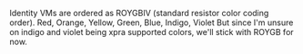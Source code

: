 Identity VMs are ordered as ROYGBIV (standard resistor color coding order).
Red, Orange, Yellow, Green, Blue, Indigo, Violet
But since I'm unsure on indigo and violet being xpra supported colors, we'll stick with ROYGB for now.
